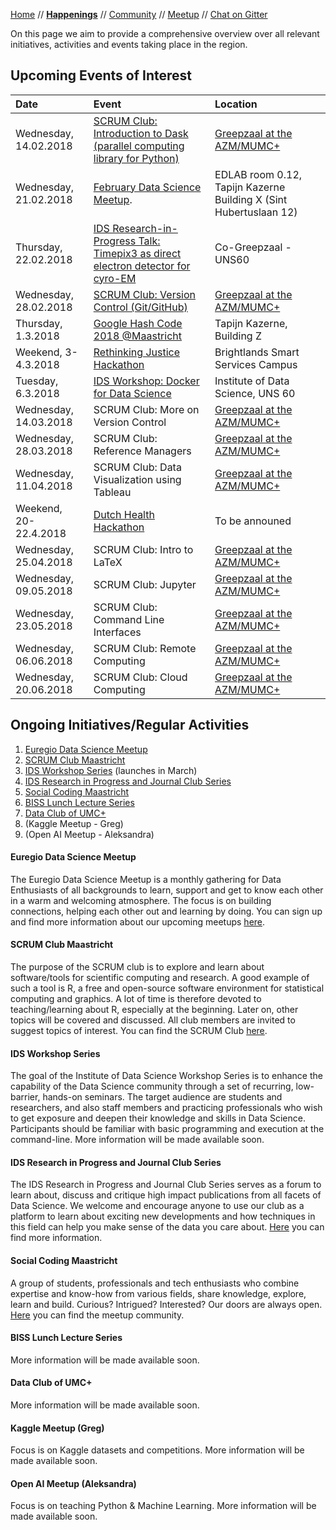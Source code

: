 [Home](README.md) // **[Happenings](happenings.md)** // [Community](community.md) // [Meetup](meetup.md) // [Chat on Gitter](https://gitter.im/eu-data-science/Lobby)


On this page we aim to provide a comprehensive overview over all relevant initiatives, activities and events taking place in the region.

## Upcoming Events of Interest

Date | Event | Location 
:--- | :---- | :-------
Wednesday, 14.02.2018 | [SCRUM Club: Introduction to Dask (parallel computing library for Python)](https://wviechtb.github.io/scrum-club/schedule.html) | [Greepzaal at the AZM/MUMC+](http://www.mumcplattegrond.nl/#map/d99_d26)
Wednesday, 21.02.2018 | [February Data Science Meetup](https://www.meetup.com/Euregio-Data-Science-Meetup/events/247783985/). | EDLAB room 0.12, Tapijn Kazerne Building X (Sint Hubertuslaan 12)
Thursday, 22.02.2018 | [IDS Research-in-Progress Talk: Timepix3 as direct electron detector for cyro-EM](http://www.signupgenius.com/go/5080f4aaaad2da7f85-idsresearchinpro) | Co-Greepzaal - UNS60
Wednesday, 28.02.2018 | [SCRUM Club: Version Control (Git/GitHub)](https://wviechtb.github.io/scrum-club/schedule.html) | [Greepzaal at the AZM/MUMC+](http://www.mumcplattegrond.nl/#map/d99_d26)
Thursday, 1.3.2018 | [Google Hash Code 2018 @Maastricht](https://www.facebook.com/events/249341432264801/) | Tapijn Kazerne, Building Z
Weekend, 3-4.3.2018 | [Rethinking Justice Hackathon](http://rethinkingjustice.eu) | Brightlands Smart Services Campus
Tuesday, 6.3.2018 | [IDS Workshop: Docker for Data Science](https://www.facebook.com/events/181216312485829/) | Institute of Data Science, UNS 60
Wednesday, 14.03.2018 | SCRUM Club: More on Version Control | [Greepzaal at the AZM/MUMC+](http://www.mumcplattegrond.nl/#map/d99_d26)
Wednesday, 28.03.2018 | SCRUM Club: Reference Managers | [Greepzaal at the AZM/MUMC+](http://www.mumcplattegrond.nl/#map/d99_d26)
Wednesday, 11.04.2018 | SCRUM Club: Data Visualization using Tableau | [Greepzaal at the AZM/MUMC+](http://www.mumcplattegrond.nl/#map/d99_d26)
Weekend, 20-22.4.2018 | [Dutch Health Hackathon](http://dutchhackinghealth.nl/en/home/) | To be announed
Wednesday, 25.04.2018 | SCRUM Club: Intro to LaTeX | [Greepzaal at the AZM/MUMC+](http://www.mumcplattegrond.nl/#map/d99_d26)
Wednesday, 09.05.2018 | SCRUM Club: Jupyter | [Greepzaal at the AZM/MUMC+](http://www.mumcplattegrond.nl/#map/d99_d26)
Wednesday, 23.05.2018 | SCRUM Club: Command Line Interfaces | [Greepzaal at the AZM/MUMC+](http://www.mumcplattegrond.nl/#map/d99_d26)
Wednesday, 06.06.2018 | SCRUM Club: Remote Computing | [Greepzaal at the AZM/MUMC+](http://www.mumcplattegrond.nl/#map/d99_d26)
Wednesday, 20.06.2018 | SCRUM Club: Cloud Computing | [Greepzaal at the AZM/MUMC+](http://www.mumcplattegrond.nl/#map/d99_d26)

## Ongoing Initiatives/Regular Activities
1. [Euregio Data Science Meetup](#euregio-data-science-meetup)
2. [SCRUM Club Maastricht](#scrum-club-maastricht)
3. [IDS Workshop Series](#ids-workshop-series) (launches in March)
4. [IDS Research in Progress and Journal Club Series](#ids-research-in-progress-and-journal-club-series)
5. [Social Coding Maastricht](#social-coding-maastricht)
6. [BISS Lunch Lecture Series](#biss-lunch-lecture-series)
7. [Data Club of UMC+](#data-club-of-umc)
8. (Kaggle Meetup - Greg)
9. (Open AI Meetup - Aleksandra)


#### Euregio Data Science Meetup
The Euregio Data Science Meetup is a monthly gathering for Data Enthusiasts of all backgrounds to learn, support and get to know each other in a warm and welcoming atmosphere. The focus is on building connections, helping each other out and learning by doing. You can sign up and find more information about our upcoming meetups [here](https://www.meetup.com/euregio-data-science-meetup/).

#### SCRUM Club Maastricht
The purpose of the SCRUM club is to explore and learn about software/tools for scientific computing and research. A good example of such a tool is R, a free and open-source software environment for statistical computing and graphics. A lot of time is therefore devoted to teaching/learning about R, especially at the beginning. Later on, other topics will be covered and discussed. All club members are invited to suggest topics of interest. You can find the SCRUM Club [here](https://wviechtb.github.io/scrum-club/).

#### IDS Workshop Series
The goal of the Institute of Data Science Workshop Series is to enhance the capability of the Data Science community through a set of recurring, low-barrier, hands-on seminars. The target audience are students and researchers, and also staff members and practicing professionals who wish to get exposure and deepen their knowledge and skills in Data Science. Participants should be familiar with basic programming and execution at the command-line. More information will be made available soon.

#### IDS Research in Progress and Journal Club Series
The IDS Research in Progress and Journal Club Series serves as a forum to learn about, discuss and critique high impact publications from all facets of Data Science. We welcome and encourage anyone to use our club as a platform to learn about exciting new developments and how techniques in this field can help you make sense of the data you care about. [Here](http://www.signupgenius.com/go/5080f4aaaad2da7f85-idsresearchinpro) you can find more information.

#### Social Coding Maastricht
A group of students, professionals and tech enthusiasts who combine expertise and know-how from various fields, share knowledge, explore, learn and build. Curious? Intrigued? Interested? Our doors are always open. [Here](https://www.meetup.com/if-coding-Maastricht/) you can find the meetup community.

#### BISS Lunch Lecture Series
More information will be made available soon.

#### Data Club of UMC+
More information will be made available soon.

#### Kaggle Meetup (Greg)
Focus is on Kaggle datasets and competitions. More information will be made available soon.

#### Open AI Meetup (Aleksandra)
Focus is on teaching Python & Machine Learning. More information will be made available soon.
